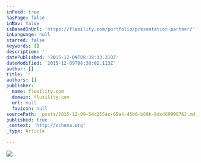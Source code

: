 ```yaml
---
inFeed: true
hasPage: false
inNav: false
isBasedOnUrl: 'https://fluxility.com/portfolio/presentation-partner/'
inLanguage: null
starred: false
keywords: []
description: ''
datePublished: '2015-12-09T08:38:33.310Z'
dateModified: '2015-12-09T08:38:02.113Z'
author: []
title: ''
authors: []
publisher:
  name: fluxility.com
  domain: fluxility.com
  url: null
  favicon: null
sourcePath: _posts/2015-12-09-54c255ac-65a4-45b0-b09b-8dcd69998762.md
published: true
_context: 'http://schema.org'
_type: Article

---
```

![](https://fluxility.com/media/portfolio/screens/salesapp-project.png)